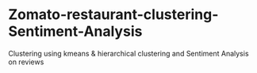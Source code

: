 # Zomato-restaurant-clustering-Sentiment-Analysis
Clustering using kmeans &amp; hierarchical clustering and Sentiment Analysis on reviews

